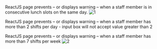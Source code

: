 ReactJS page prevents – or displays warning – when a staff member is in consecutive lunch slots on the same day.
![1](https://github.com/ramyageethika49/scheduler/assets/98182960/04576f30-dfde-4e79-ab60-9c087c730e9d)

ReactJS page prevents – or displays warning – when a staff member has more than 2 shifts per day - input box will not accept value greater than 2


ReactJS page prevents – or displays warning – when a staff member has more than 7 shifts per week
![2](https://github.com/ramyageethika49/scheduler/assets/98182960/94026496-152d-4d94-aa3b-c80543bf73b6)
